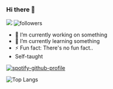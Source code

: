### Hi there 👋
![](https://komarev.com/ghpvc/?username=Alucus&style=flat-square&abbreviated=true&label=Profile+Views) <img alt="followers" src="https://img.shields.io/github/followers/Alucus?label=Followers&style=social">

<!--
**Alucus/Alucus** is a ✨ _special_ ✨ repository because its `README.md` (this file) appears on your GitHub profile.

Here are some ideas to get you started:

- 🔭 I’m currently working on ...
- 🌱 I’m currently learning ...
- 👯 I’m looking to collaborate on ...
- 🤔 I’m looking for help with ...
- 💬 Ask me about ...
- 📫 How to reach me: ...
- 😄 Pronouns: ...
- ⚡ Fun fact: ...
-->
- 🔭 I’m currently working on something
- 🌱 I’m currently learning something
- ⚡ Fun fact: There's no fun fact..
- Self-taught

[![spotify-github-profile](https://spotify-github-profile.vercel.app/api/view?uid=31qsrm7j5cnjfkoyyvesy4fz3zyu&cover_image=true&theme=default&show_offline=true&background_color=1b1818&interchange=true&bar_color=53b14f&bar_color_cover=true)](https://spotify-github-profile.vercel.app/api/view?uid=31qsrm7j5cnjfkoyyvesy4fz3zyu&redirect=true)

![Top Langs](https://github-readme-stats.vercel.app/api/top-langs/?username=Alucus&layout=compact)


